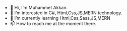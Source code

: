 - 👋 Hi, I’m Muhammet Akkan.
- 👀 I’m interested in C#, Html,Css,JS,MERN technology.
- 🌱 I’m currently learning Html,Css,Sass,JS,MERN
- 📫 How to reach me at the moment there.

<!---
muhammettakkann/muhammettakkann is a ✨ special ✨ repository because its `README.md` (this file) appears on your GitHub profile.
You can click the Preview link to take a look at your changes.
--->
